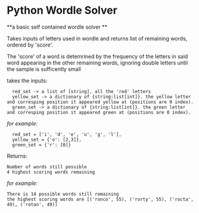 # Python Wordle Solver

**a basic self contained wordle solver **

Takes inputs of letters used in wordle and returns list of remaining words, ordered by 'score'.

The 'score' of a word is detemrined by the frequency of the letters in said word appearing in the other remaining words, ignoring double letters until the sample is sufficently small

takes the inputs:
```
  red_set -> a list of [string], all the 'red' letters
  yellow_set -> a dictionary of {string:list[int]}. the yellow letter and corresping position it appeared yellow at (positions are 0 index).
  green_set -> a dictionary of {string:list[int]}. the green letter and corresping position it appeared green at (positions are 0 index).
 ```
  
   _for example:_
  ```
    red_set = ['i', 'd', 'e', 'u', 'g', 'l'],
    yellow_set = {'o': [2,3]},
    green_set = {'r': [0]}
  ```
  
 Returns:
 ```
 Number of words still possible
 4 highest scoring words remaining
 ```
  
   _for example:_
  ```
 There is 14 possible words still remaining
 the highest scoring words are [('ronco', 55), ('rorty', 55), ('rocta', 49), ('rotan', 49)]
  ```
